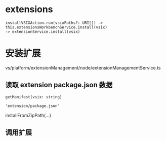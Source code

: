 # extensions

```
installVSIXAction.run(vsixPaths?: URI[]) -> this.extensionsWorkbenchService.install(vsix)
-> extensionService.install(vsix)
```

# 安装扩展

vs/platform/extensionManagement/node/extensionManagementService.ts

## 读取 extension package.json 数据

```
getManifest(vsix: string)

'extension/package.json'
```

installFromZipPath(...)

## 调用扩展




